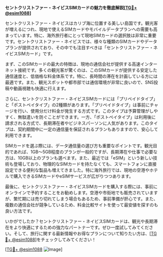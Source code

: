 **セントクリストファー・ネイビスSIMカードの魅力を徹底解説[[TG💪+ @esim1088](https://t.me/s/esim1088)]**

セントクリストファー・ネイビスはカリブ海に位置する美しい島国です。観光客が増えるにつれ、現地で使えるSIMカードやモバイルデータプランへの需要も高まっています。特に、海外旅行者にとって現地SIMカードの選択肢は非常に重要です。セントクリストファー・ネイビスでは、様々な種類のSIMカードやデータプランが提供されており、その中でも注目すべきは「セントクリストファー・ネイビスSIMカード」です。

まず、このSIMカードの最大の特徴は、現地の通信会社が提供する高速インターネット接続です。多くの観光客が驚くのは、このSIMカードが提供する安定した通信速度と、低価格な料金体系です。特に、長時間の滞在を計画している方には最適です。また、観光スポットや都市部では通信環境が非常に良いので、SNS投稿や動画視聴も快適に行えます。

さらに、セントクリストファー・ネイビスSIMカードには「プリペイドタイプ」と「ポストペイタイプ」の2種類があります。「プリペイドタイプ」は事前にチャージを行い、使用分だけ料金が発生する方式です。このタイプは予算管理がしやすく、無駄遣いを防ぐことができます。一方、「ポストペイタイプ」は利用後に請求される方式で、長期滞在者やビジネスパーソンに人気があります。このタイプは、契約期間中に一定の通信量を保証されるプランもありますので、安心して利用できます。

SIMカードを選ぶ際には、データ通信量の選び方も重要なポイントです。観光目的であれば、1GB～5GB程度のプランが一般的ですが、長期滞在や仕事で必要な方は、10GB以上のプランも選べます。また、最近では「eSIM」という新しい技術も登場しており、物理的なSIMカードを持たなくても、スマートフォンに直接設定できる便利な製品も増えてきました。特に海外旅行では、現地の空港やホテルで購入できるSIMカードやeSIMサービスが広がりつつあります。

最後に、セントクリストファー・ネイビスSIMカードを購入する際には、事前にオンラインで予約することをお勧めします。空港や市街地でも販売されていますが、繁忙期には売り切れてしまう場合もあるため、事前準備が肝心です。また、複数の通信会社が競争しているため、料金比較サイトを使って最安値を探すのも良い方法です。

いかがでしたか？セントクリストファー・ネイビスSIMカードは、観光や長期滞在をより快適にするための強力なパートナーです。ぜひ一度試してみてください。そして、旅行に関する最新情報やお得なプランについて知りたい方は、[[TG💪+ @esim1088](https://t.me/s/esim1088)]をチェックしてみてください！

[[TG💪+ @esim1088](https://t.me/s/esim1088) ![Image](https://i.postimg.cc/Y0z9fWf4/image.png)]